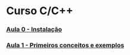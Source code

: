 # Curso C/C++

### [Aula 0 - Instalação]()
### [Aula 1 - Primeiros conceitos e exemplos](https://github.com/victordcsilva/CursoC_Cpp/blob/master/c_cpp_Curso.ipynb)
